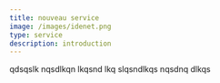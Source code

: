 ```yaml
---
title: nouveau service
image: /images/idenet.png
type: service
description: introduction
---
```

qdsqslk nqsdlkqn lkqsnd lkq slqsndlkqs nqsdnq dlkqs
